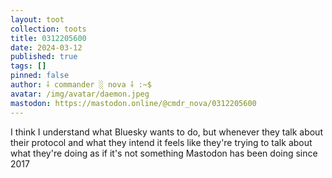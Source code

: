 ```yaml
---
layout: toot
collection: toots
title: 0312205600
date: 2024-03-12
published: true
tags: []
pinned: false
author: ⸸ commander ░ nova ⸸ :~$
avatar: /img/avatar/daemon.jpeg
mastodon: https://mastodon.online/@cmdr_nova/0312205600
---
```


I think I understand what Bluesky wants to do, but whenever they talk about their protocol and what they intend it feels like they're trying to talk about what they're doing as if it's not something Mastodon has been doing since 2017
